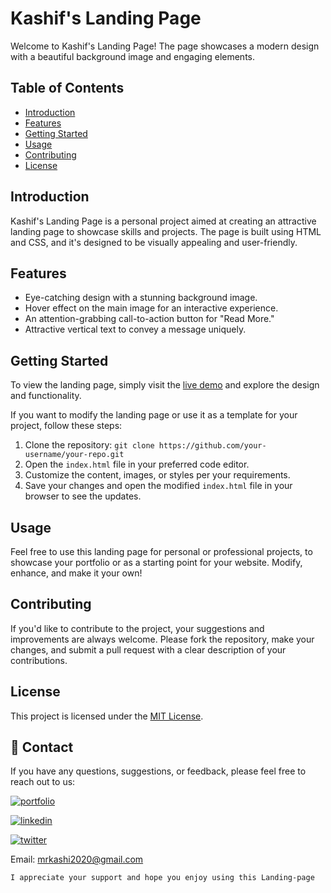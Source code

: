# Kashif's Landing Page

Welcome to Kashif's Landing Page! The page showcases a modern design with a beautiful background image and engaging elements.

## Table of Contents
- [Introduction](#introduction)
- [Features](#features)
- [Getting Started](#getting-started)
- [Usage](#usage)
- [Contributing](#contributing)
- [License](#license)

## Introduction

Kashif's Landing Page is a personal project aimed at creating an attractive landing page to showcase skills and projects. The page is built using HTML and CSS, and it's designed to be visually appealing and user-friendly.

## Features

- Eye-catching design with a stunning background image.
- Hover effect on the main image for an interactive experience.
- An attention-grabbing call-to-action button for "Read More."
- Attractive vertical text to convey a message uniquely.

## Getting Started

To view the landing page, simply visit the [live demo](#insert-demo-link-here) and explore the design and functionality.

If you want to modify the landing page or use it as a template for your project, follow these steps:

1. Clone the repository: `git clone https://github.com/your-username/your-repo.git`
2. Open the `index.html` file in your preferred code editor.
3. Customize the content, images, or styles per your requirements.
4. Save your changes and open the modified `index.html` file in your browser to see the updates.

## Usage

Feel free to use this landing page for personal or professional projects, to showcase your portfolio or as a starting point for your website. Modify, enhance, and make it your own!

## Contributing

If you'd like to contribute to the project, your suggestions and improvements are always welcome. Please fork the repository, make your changes, and submit a pull request with a clear description of your contributions.

## License

This project is licensed under the [MIT License](LICENSE).

## 🔗 Contact
If you have any questions, suggestions, or feedback, please feel free to reach out to us:

[![portfolio](https://img.shields.io/badge/my_portfolio-000?style=for-the-badge&logo=ko-fi&logoColor=white)](https://dribbble.com/Kashif420)

[![linkedin](https://img.shields.io/badge/linkedin-0A66C2?style=for-the-badge&logo=linkedin&logoColor=white)](https://www.linkedin.com/in/mr-kashif-442146214/)

[![twitter](https://img.shields.io/badge/twitter-1DA1F2?style=for-the-badge&logo=twitter&logoColor=white)](https://twitter.com/KaxhifKhan)

Email: mrkashi2020@gmail.com

`I appreciate your support and hope you enjoy using this Landing-page`
